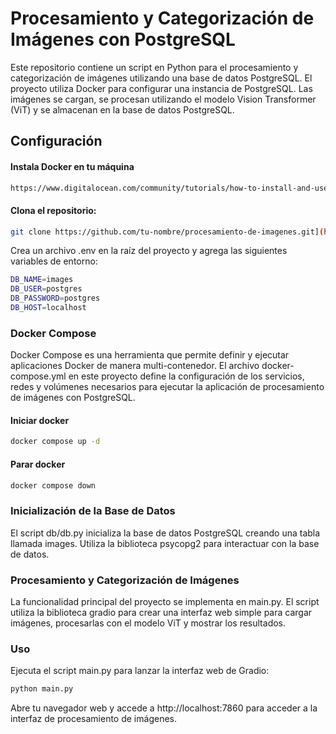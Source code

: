 # Procesamiento y Categorización de Imágenes con PostgreSQL

Este repositorio contiene un script en Python para el procesamiento y categorización de imágenes utilizando una base de datos PostgreSQL. El proyecto utiliza Docker para configurar una instancia de PostgreSQL. Las imágenes se cargan, se procesan utilizando el modelo Vision Transformer (ViT) y se almacenan en la base de datos PostgreSQL.

## Configuración
#### Instala Docker en tu máquina
```bash
https://www.digitalocean.com/community/tutorials/how-to-install-and-use-docker-on-ubuntu-22-04
```
#### Clona el repositorio:
```bash
git clone https://github.com/tu-nombre/procesamiento-de-imagenes.git](https://github.com/CosminIordache/gradio_images.git)
```

Crea un archivo .env en la raíz del proyecto y agrega las siguientes variables de entorno:
```bash
DB_NAME=images
DB_USER=postgres
DB_PASSWORD=postgres
DB_HOST=localhost
```

### Docker Compose

Docker Compose es una herramienta que permite definir y ejecutar aplicaciones Docker de manera multi-contenedor. El archivo docker-compose.yml en este proyecto define la configuración de los servicios, redes y volúmenes necesarios para ejecutar la aplicación de procesamiento de imágenes con PostgreSQL.

#### Iniciar docker
```bash
docker compose up -d
```

#### Parar docker
```bash
docker compose down
```

### Inicialización de la Base de Datos

El script db/db.py inicializa la base de datos PostgreSQL creando una tabla llamada images. Utiliza la biblioteca psycopg2 para interactuar con la base de datos.

### Procesamiento y Categorización de Imágenes

La funcionalidad principal del proyecto se implementa en main.py. El script utiliza la biblioteca gradio para crear una interfaz web simple para cargar imágenes, procesarlas con el modelo ViT y mostrar los resultados.

### Uso

Ejecuta el script main.py para lanzar la interfaz web de Gradio:
```bash
python main.py
```

Abre tu navegador web y accede a http://localhost:7860 para acceder a la interfaz de procesamiento de imágenes.
